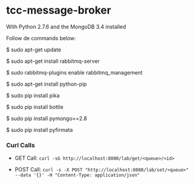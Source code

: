 # tcc-message-broker

With Python 2.7.6 and the MongoDB 3.4 installed

Follow de commands below: 

$ sudo apt-get update

$ sudo apt-get install rabbitmq-server

$ sudo rabbitmq-plugins enable rabbitmq_management

$ sudo apt-get install python-pip

$ sudo pip install pika

$ sudo pip install bottle

$ sudo pip install pymongo==2.8

$ sudo pip install pyfirmata


### Curl Calls

- GET Call: `curl -sG http://localhost:8080/lab/get/<queue>/<id>`

- POST Call: `curl -s -X POST "http://localhost:8080/lab/set/<queue>" --data '{}' -H "Content-Type: application/json"`
